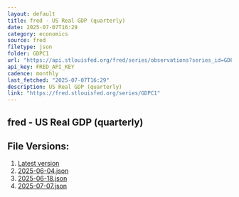 ```yaml
---
layout: default
title: fred - US Real GDP (quarterly)
date: 2025-07-07T16:29
category: economics
source: fred
filetype: json
folder: GDPC1
url: "https://api.stlouisfed.org/fred/series/observations?series_id=GDPC1&file_type=json&observation_end=[date %Y-%m-%d]"
api_key: FRED_API_KEY
cadence: monthly
last_fetched: "2025-07-07T16:29"
description: US Real GDP (quarterly)
link: "https://fred.stlouisfed.org/series/GDPC1"
---
```


## fred - US Real GDP (quarterly)

<div id="data-chart"></div>
<div id="data-table"></div>
<script>
document.addEventListener('DOMContentLoaded', function(){
  ShowChart($('#data-chart'));
  SourceTabler($('#data-table'));
});
</script>

## File Versions:
1. [Latest version](./latest.json)
2. [2025-06-04.json](./2025-06-04.json)
3. [2025-06-18.json](./2025-06-18.json)
4. [2025-07-07.json](./2025-07-07.json)
